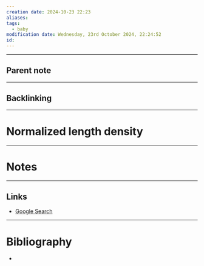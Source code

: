 ```yaml
---
creation date: 2024-10-23 22:23
aliases: 
tags:
  - baby
modification date: Wednesday, 23rd October 2024, 22:24:52
id:
---
```

---

## Parent note
---
## Backlinking


---
# Normalized length density


---
# Notes


---
## Links
- [Google Search](https://www.google.com/search?q=Normalized+length+density)

---
# Bibliography
+ 